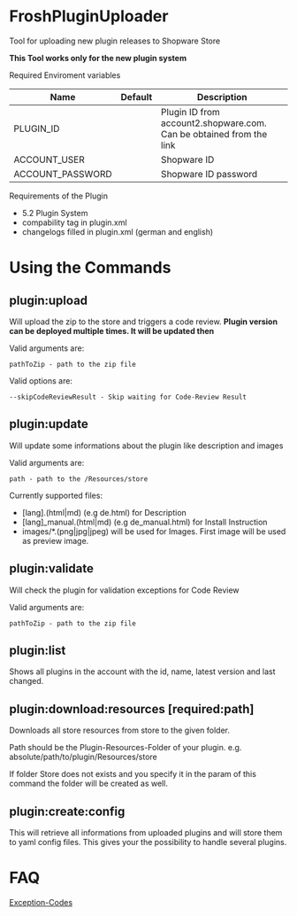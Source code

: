 # FroshPluginUploader

Tool for uploading new plugin releases to Shopware Store

**This Tool works only for the new plugin system**

Required Enviroment variables

| Name             	| Default 	| Description                                                         	|
|------------------	|---------	|---------------------------------------------------------------------	|
| PLUGIN_ID        	|         	| Plugin ID from account2.shopware.com. Can be obtained from the link 	|
| ACCOUNT_USER     	|         	| Shopware ID                                                         	|
| ACCOUNT_PASSWORD 	|         	| Shopware ID password                                                	|

Requirements of the Plugin

* 5.2 Plugin System
* compability tag in plugin.xml
* changelogs filled in plugin.xml (german and english)

# Using the Commands

## plugin:upload

Will upload the zip to the store and triggers a code review.
**Plugin version can be deployed multiple times. It will be updated then**

Valid arguments are:

```
pathToZip - path to the zip file
```

Valid options are:

```
--skipCodeReviewResult - Skip waiting for Code-Review Result
```


## plugin:update

Will update some informations about the plugin like description and images

Valid arguments are:

```
path - path to the /Resources/store
```

Currently supported files:

* [lang].(html|md) (e.g de.html) for Description
* [lang]_manual.(html|md) (e.g de_manual.html) for Install Instruction
* images/*.(png|jpg|jpeg) will be used for Images. First image will be used as preview image.

## plugin:validate

Will check the plugin for validation exceptions for Code Review

Valid arguments are:

```
pathToZip - path to the zip file
```

## plugin:list

Shows all plugins in the account with the id, name, latest version and last changed.

## plugin:download:resources [required:path]

Downloads all store resources from store to the given folder.

Path should be the Plugin-Resources-Folder of your plugin. e.g. absolute/path/to/plugin/Resources/store

If folder Store does not exists and you specify it in the param of this command the folder will be created as well.


## plugin:create:config

This will retrieve all informations from uploaded plugins and will store them to yaml config files. This
gives your the possibility to handle several plugins.

# FAQ

[Exception-Codes](https://github.com/FriendsOfShopware/FroshPluginUploader/wiki/PluginsException-Codes)
